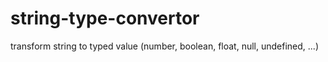 # string-type-convertor
transform string to typed value (number, boolean, float, null, undefined, ...)
